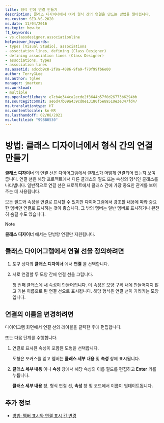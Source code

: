 ```yaml
---
title: 형식 간에 연결 만들기
description: 클래스 디자이너에서 여러 형식 간의 연결을 만드는 방법을 알아봅니다.
ms.custom: SEO-VS-2020
ms.date: 11/04/2016
ms.topic: how-to
f1_keywords:
- vs.classdesigner.associationline
helpviewer_keywords:
- types [Visual Studio], associations
- association lines, defining (Class Designer)
- defining association lines (Class Designer)
- associations, types
- association lines
ms.assetid: adccb9c8-2f8a-4086-9fa9-f70f99fb6e00
author: TerryGLee
ms.author: tglee
manager: jmartens
ms.workload:
- multiple
ms.openlocfilehash: e7cb4e344ca2ecde2f3644b57f0d26773b6294bb
ms.sourcegitcommit: ae6d47b09a439cd0e13180f5e89510e3e347fd47
ms.translationtype: HT
ms.contentlocale: ko-KR
ms.lasthandoff: 02/08/2021
ms.locfileid: "99880530"
---
```

# <a name="how-to-create-associations-between-types-in-class-designer"></a>방법: 클래스 디자이너에서 형식 간의 연결 만들기

**클래스 디자이너** 의 연결 선은 다이어그램에서 클래스가 어떻게 연결되어 있는지 보여 줍니다. 연결 선은 해당 프로젝트에서 다른 클래스의 필드 또는 속성의 형식인 클래스를 나타냅니다. 일반적으로 연결 선은 프로젝트에서 클래스 간에 가장 중요한 관계를 보여 주는 데 사용됩니다.

모든 필드와 속성을 연결로 표시할 수 있지만 다이어그램에서 강조할 내용에 따라 중요한 멤버만 연결로 표시하는 것이 좋습니다. 그 밖의 멤버는 일반 멤버로 표시하거나 완전히 숨길 수도 있습니다.

> [!NOTE]
> **클래스 디자이너** 에서는 단방향 연결만 지원됩니다.

## <a name="to-define-an-association-line-in-the-class-diagram"></a>클래스 다이어그램에서 연결 선을 정의하려면

1. 도구 상자의 **클래스 디자이너** 에서 **연결** 을 선택합니다.

2. 서로 연결할 두 모양 간에 연결 선을 그립니다.

     첫 번째 클래스에 새 속성이 만들어집니다. 이 속성은 모양 구획 내에 만들어지지 않고 기본 이름으로 된 연결 선으로 표시됩니다. 해당 형식은 연결 선이 가리키는 모양입니다.

## <a name="to-change-the-name-of-an-association"></a>연결의 이름을 변경하려면

다이어그램 화면에서 연결 선의 레이블을 클릭한 후에 편집합니다.

또는 다음 단계를 수행합니다.

1. 연결로 표시된 속성이 포함된 도형을 선택합니다.

   도형은 포커스를 얻고 멤버는 **클래스 세부 내용** 및 **속성** 창에 표시됩니다.

2. **클래스 세부 내용** 이나 **속성** 창에서 해당 속성의 이름 필드를 편집하고 **Enter** 키를 누릅니다.

   **클래스 세부 내용** 창, 형식 연결 선, **속성** 창 및 코드에서 이름이 업데이트됩니다.

## <a name="see-also"></a>추가 정보

- [방법: 멤버 표시와 연결 표시 간 변경](how-to-change-between-member-notation-and-association-notation.md)
